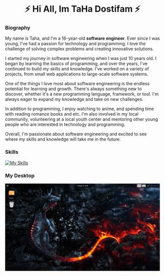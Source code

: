 <h1 align="center">⚡️ Hi All, Im TaHa Dostifam ⚡️</h1>

### Biography
My name is Taha, and I'm a 16-year-old **software engineer**. Ever since I was young, I've had a passion for technology and programming. I love the challenge of solving complex problems and creating innovative solutions.

I started my journey in software engineering when I was just 10 years old. I began by learning the basics of programming, and over the years, I've continued to build my skills and knowledge. I've worked on a variety of projects, from small web applications to large-scale software systems.

One of the things I love most about software engineering is the endless potential for learning and growth. There's always something new to discover, whether it's a new programming language, framework, or tool. I'm always eager to expand my knowledge and take on new challenges.

In addition to programming, I enjoy watching to anime, and spending time with reading romance books and etc. I'm also involved in my local community, volunteering at a local youth center and mentoring other young people who are interested in technology and programming.

Overall, I'm passionate about software engineering and excited to see where my skills and knowledge will take me in the future.

### Skills
[![My Skills](https://skillicons.dev/icons?i=vscode,py,ruby,rails,linux,docker,nginx,bash,git,github,gitlab,postgres,sqlite,mongodb,redis)](https://skillicons.dev)

### My Desktop
![](https://raw.githubusercontent.com/tahadostifam/screenfetch/main/desktop20.png)
